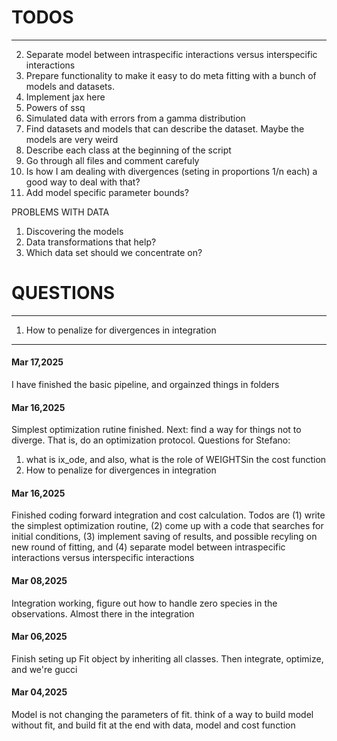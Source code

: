 # TODOS
--------------------------------------------------------------------
2. Separate model between intraspecific interactions versus interspecific interactions
3. Prepare functionality to make it easy to do meta fitting with a bunch of models and datasets.
4. Implement jax here
5. Powers of ssq
6. Simulated data with errors from a gamma distribution
7. Find datasets and models that can describe the dataset. Maybe the models are very weird
8. Describe each class at the beginning of the script
9. Go through all files and comment carefuly
10. Is how I am dealing with divergences (seting in proportions 1/n each) a good way to deal with that?
11. Add model specific parameter bounds?

PROBLEMS WITH DATA
1. Discovering the models
2. Data transformations that help?
3. Which data set should we concentrate on?
# QUESTIONS
---------------------------------------------------------------------
1. How to penalize for divergences in integration

--------------------------------------------------------------------
#### Mar 17,2025

I have finished the basic pipeline, and orgainzed things in folders

#### Mar 16,2025

Simplest optimization rutine finished. Next: find a way for things not to diverge. That is, do an optimization protocol.
Questions for Stefano: 
1. what is ix_ode, and also, what is the role of WEIGHTSin the cost function
2. How to penalize for divergences in integration

#### Mar 16,2025

Finished coding forward integration and cost calculation. 
Todos are (1) write the simplest optimization routine, (2) come up with a code that searches for initial conditions, (3) implement saving of results, and possible recyling on new round of fitting, and (4) separate model between intraspecific interactions versus interspecific interactions

#### Mar 08,2025

Integration working, figure out how to handle zero species in the observations. Almost there in the integration

#### Mar 06,2025

Finish seting up Fit object by inheriting all classes. Then integrate, optimize, and we're gucci

#### Mar 04,2025

Model is not changing the parameters of fit. think of a way to build model without fit, and build fit at the end with data, model and cost function

